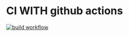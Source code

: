 # CI WITH github actions
[![build workflow](https://github.com/AbidarYassine/demo_github_actions/actions/workflows/build.yml/badge.svg)](https://github.com/AbidarYassine/demo_github_actions/actions)

